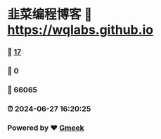 # 韭菜编程博客 :link: https://wqlabs.github.io 
### :page_facing_up: [17](https://wqlabs.github.io/tag.html) 
### :speech_balloon: 0 
### :hibiscus: 66065 
### :alarm_clock: 2024-06-27 16:20:25 
### Powered by :heart: [Gmeek](https://github.com/Meekdai/Gmeek)
